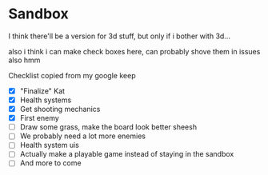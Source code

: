# Sandbox
I think there'll be a version for 3d stuff, but only if i bother with 3d...

also i think i can make check boxes here, can probably shove them in issues also hmm

Checklist copied from my google keep
- [x] "Finalize" Kat
- [x] Health systems
- [x] Get shooting mechanics
- [x] First enemy
- [ ] Draw some grass, make the board look better sheesh
- [ ] We probably need a lot more enemies
- [ ] Health system uis
- [ ] Actually make a playable game instead of
staying in the sandbox
- [ ] And more to come

